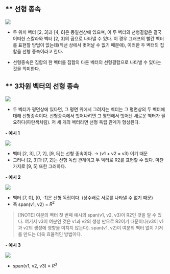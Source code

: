 
## ** 선형 종속

![](1-3-1-1.png)
- 두 위치 벡터 [2, 3]과 [4, 6]은 동일선상에 있으며, 이 두 벡터의 선형결합은 결국 어떠한 스칼라와 벡터 [2, 3]의 곱으로 나타낼 수 있다. 이 경우 그래프의 빨간 벡터를 표현할 방법이 없는데(직선 상에서 벗어날 수 없기 때문에), 이러한 두 벡터의 집합을 선형 종속이라고 한다.

- 선형종속은 집합의 한 벡터를 집합의 다른 벡터의 선형결합으로 나타낼 수 있다는 것을 의미한다.

## ** 3차원 벡터의 선형 종속

![](1-3-1-2.png)
- 두 벡터가 평면상에 있다면, 그 평면 위에서 그려지는 벡터는 그 평면상의 두 벡터에 대해 선형종속이다. 선형종속에서 벗어나려면 그 평면에서 벗어난 새로운 벡터가 필요하다(파란색처럼). 저 세 개의 벡터라면 선형 독립 관계가 형성된다.

**- 예시 1**

![](1-3-1-3.png)
- 벡터 [2, 3], [7, 2], [9, 5]는 선형 종속이다.
	→ (v1 + v2 = v3) 이기 때문
- 그러나 [2, 3]과 [7, 2]는 선형 독립 관계이고 두 벡터로 R2를 표현할 수 있다. 마찬가지로 [9, 5] 또한 그러하다.

**- 예시 2**

![](1-3-1-4.png)
- 벡터 [7, 0], [0, -1]은 선형 독립이다. (상수배로 서로를 나타낼 수 없기 때문)
- 즉 span(v1, v2) = $R^2$

> [!NOTE] 여분의 벡터
> 첫 번째 예시의 span(v1, v2, v3)이 R2인 것을 알 수 있다. 여기서 v3이 여분인 것은 v1과 v2의 생성 만으로 R2이기 때문이다(v3이 v1과 v2의 생성에 영향을 미치지 않는다). span(v1, v2)이 여분의 벡터 없이 기저를 만드는 더욱 효율적인 방법이다.

**- 예시 3**

![](1-3-1-5.png)
- span(v1, v2, v3) = $R^3$
